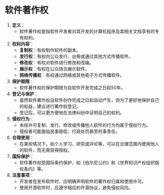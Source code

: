 # 软件著作权
1. **定义**：
   - 软件著作权是指软件开发者对其开发的计算机程序及其相关文档享有的专有权利。
2. **权利内容**：
   - **复制权**：有权制作软件的副本。
   - **发行权**：有权向公众发行、出租或通过其他方式传播软件。
   - **修改权**：有权对软件进行修改和改编。
   - **展示权**：有权在公众场合展示软件。
   - **网络传播权**：有权通过网络或其他电子方式传播软件。
3. **保护期限**：
   - 软件著作权的保护期限为自软件开发完成之日起50年。
4. **登记与保护**：
   - 虽然软件著作权自软件创作完成之日起自动产生，但为了更好地保护自己的权益，建议进行著作权登记。
   - 登记后，可以更方便地在法律纠纷中证明自己的权利。
5. **侵权行为**：
   - 未经许可复制、发行、修改或传播他人软件的行为均属于侵权行为。
   - 侵权者可能面临民事赔偿、行政处罚甚至刑事责任。
6. **合理使用**：
   - 在某些情况下，如个人学习、研究或评论等，可以在合理范围内使用他人的软件，而无需获得授权。
7. **国际保护**：
   - 软件著作权受国际条约保护，如《伯尔尼公约》和《世界知识产权组织版权条约》等。
8. **注意事项**：
   - 开发者在发布软件时，应明确声明软件的著作权归属和使用许可。
   - 使用开源软件时，应遵守相应的开源协议，避免侵权风险。